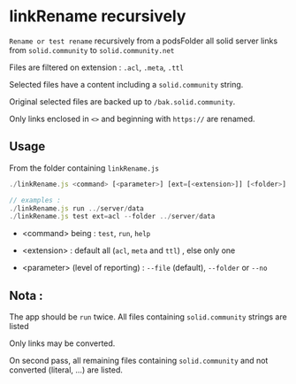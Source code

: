 # linkRename recursively
`Rename or test rename` recursively from a podsFolder all solid server links from `solid.community` to `solid.community.net`

Files are filtered on extension : `.acl`, `.meta`, `.ttl`

Selected files have a content including a `solid.community` string.

Original selected files are backed up to `/bak.solid.community`.

Only links enclosed in `<>` and beginning with `https://` are renamed.

## Usage
From the folder containing `linkRename.js`

```javascript
./linkRename.js <command> [<parameter>] [ext=[<extension>]] [<folder>]

// examples : 
./linkRename.js run ../server/data
./linkRename.js test ext=acl --folder ../server/data
```

- <command\> being : `test`, `run`, `help`

- <extension\> : default all (`acl`, `meta` and `ttl`) , else only one

- <parameter\> (level of reporting) : `--file` (default),  `--folder` or `--no`

## Nota :
The app should be `run` twice. All files containing `solid.community` strings are listed 

Only links may be converted.

On second pass, all remaining files containing `solid.community` and not converted (literal, ...) are listed.
